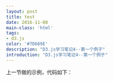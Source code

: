 ```yaml
---
layout: post
title: test
date: 2016-11-08
main-class: 'html'
tags:
- d3.js
color: '#7D669E'
description: "D3.js学习笔记4--第一个例子"
introduction: "D3.js学习笔记4--第一个例子"
---
```


<p id = "haha"> 上一节做的示例，代码如下：</p> 

<script src="http://d3js.org/d3.v3.min.js" charset="utf-8"></script>  
<script>
  
  var width = 300;  //画布的宽度
  var height = 300; //画布的高度

  var svg = d3.select("body").select("#haha")
        .append("svg")        //添加一个svg元素
        .attr("width", width)   //设定宽度
        .attr("height", height);  //设定高度
  
  var dataset = [ 250 , 210 , 170 , 130 , 90 ];
  
  var rectHeight = 25;  //每个矩形所占的像素高度(包括空白)

  svg.selectAll("rect")
      .data(dataset)
      .enter()
      .append("rect")
      .attr("x",20)
      .attr("y",function(d,i){
        return i * rectHeight;
      })
      .attr("width",function(d){
          return d;
      })
      .attr("height",rectHeight-2)
      .attr("fill","steelblue");
     
</script>  


## <script src="http://d3js.org/d3.v3.min.js" charset="utf-8"></script>
